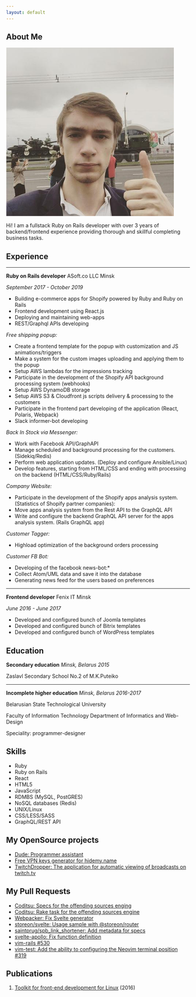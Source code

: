 ```yaml
---
layout: default
---
```


## About Me

<img class="profile-picture" src="avatar.jpeg">

Hi! I am a fullstack Ruby on Rails developer with over 3 years of backend/frontend experience providing thorough and skillful completing business tasks.

## Experience

---

**Ruby on Rails developer**
ASoft.co LLC
Minsk

_September 2017 - October 2019_

- Building e-commerce apps for Shopify powered by Ruby and Ruby on Rails
- Frontend development using React.js
- Deploying and maintaining web-apps
- REST/Graphql APIs developing

*Free shipping popup:*
* Create a frontend template for the popup with customization and JS animations/triggers
* Make a system for the custom images uploading and applying them to the popup
* Setup AWS lambdas for the impressions tracking
* Participate in the development of the Shopify API background processing system (webhooks)
* Setup AWS DynamoDB storage
* Setup AWS S3 & Cloudfront js scripts delivery & processing to the customers
* Participate in the frontend part developing of the application (React, Polaris, Webpack)
* Slack informer-bot developing

*Back In Stock via Messenger:*
* Work with Facebook API/GraphAPI
* Manage scheduled and background processing for the customers. (Sidekiq/Redis)
* Perform web application updates. (Deploy and configure Ansible/Linux)
* Develop features, starting from HTML/CSS and ending with processing on the backend (HTML/CSS/Ruby/Rails)

*Company Website:*
* Participate in the development of the Shopify apps analysis system. (Statistics of Shopify partner companies):
* Move apps analysis system from the Rest API to the GraphQL API
* Write and configure the backend GraphQL API server for the apps analysis system. (Rails GraphQL app)

*Customer Tagger:*
* Highload optimization of the background orders processing

*Customer FB Bot:*
* Developing of the facebook news-bot:*
* Collect Atom/UML data and save it into the database
* Generating news feed for the users based on preferences

---

**Frontend developer**
Fenix IT
Minsk

_June 2016 - June 2017_

- Developed and configured bunch of Joomla templates 
- Developed and configured bunch of Bitrix templates 
- Developed and configured bunch of WordPress templates 


## Education

**Secondary education**
_Minsk, Belarus 2015_

Zaslavl Secondary School No.2 of M.K.Puteiko

---

**Incomplete higher education**
_Minsk, Belarus 2016-2017_

Belarusian State Technological University

Faculty of Information Technology
Department of Informatics and Web-Design

Speciality: programmer-designer

## Skills
* Ruby
* Ruby on Rails
* React
* HTML5
* JavaScript
* RDMBS (MySQL, PostGRES)
* NoSQL databases (Redis)
* UNIX/Linux
* CSS/LESS/SASS
* GraphQL/REST API

## My OpenSource projects

* [Dude: Programmer assistant](https://github.com/npupko/dude)
* [Free VPN keys generator for hidemy.name](https://github.com/npupko/vpn_generator)
* [TwitchDropper: The application for automatic viewing of broadcasts on twitch.tv](https://github.com/npupko/twitch_dropper)

## My Pull Requests
* [Coditsu: Specs for the offending sources enging](https://github.com/coditsu/offending-sources/pull/10)
* [Coditsu: Rake task for the offending sources engine](https://github.com/coditsu/offending-sources/pull/12)
* [Webpacker: Fix Svelte generator](https://github.com/rails/webpacker/pull/2238)
* [storeon/svelte: Usage sample with @storeon/router](https://github.com/storeon/svelte/pull/15)
* [saintprug/spb_link_shortener: Add metadata for specs](https://github.com/saintprug/spb_link_shortener/pull/1)
* [svelte-apollo: Fix function definition](https://github.com/timhall/svelte-apollo/pull/24)
* [vim-rails #530](https://github.com/tpope/vim-rails/pull/530)
* [vim-test: Add the ability to configuring the Neovim terminal position #319](https://github.com/janko-m/vim-test/pull/319)

## Publications
1. [Toolkit for front-end development for Linux](https://habr.com/post/312508/) (2016)
